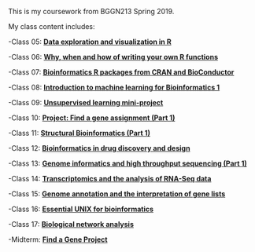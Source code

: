 This is my coursework from BGGN213 Spring 2019.

My class content includes: 

-Class 05: [**Data exploration and visualization in R**]()

-Class 06: [**Why, when and how of writing your own R functions**]()

-Class 07: [**Bioinformatics R packages from CRAN and BioConductor**]()

-Class 08: [**Introduction to machine learning for Bioinformatics 1**]()

-Class 09: [**Unsupervised learning mini-project**]()

-Class 10: [**Project: Find a gene assignment (Part 1)**]()

-Class 11: [**Structural Bioinformatics (Part 1)**]()

-Class 12: [**Bioinformatics in drug discovery and design**]()

-Class 13: [**Genome informatics and high throughput sequencing (Part 1)**]()

-Class 14: [**Transcriptomics and the analysis of RNA-Seq data**]()

-Class 15: [**Genome annotation and the interpretation of gene lists**](cLASS15_rmD.md)

-Class 16: [**Essential UNIX for bioinformatics**]()

-Class 17: [**Biological network analysis**](class17_RMD.md)

-Midterm: [**Find a Gene Project**](MIDTERM_RMD.md)
